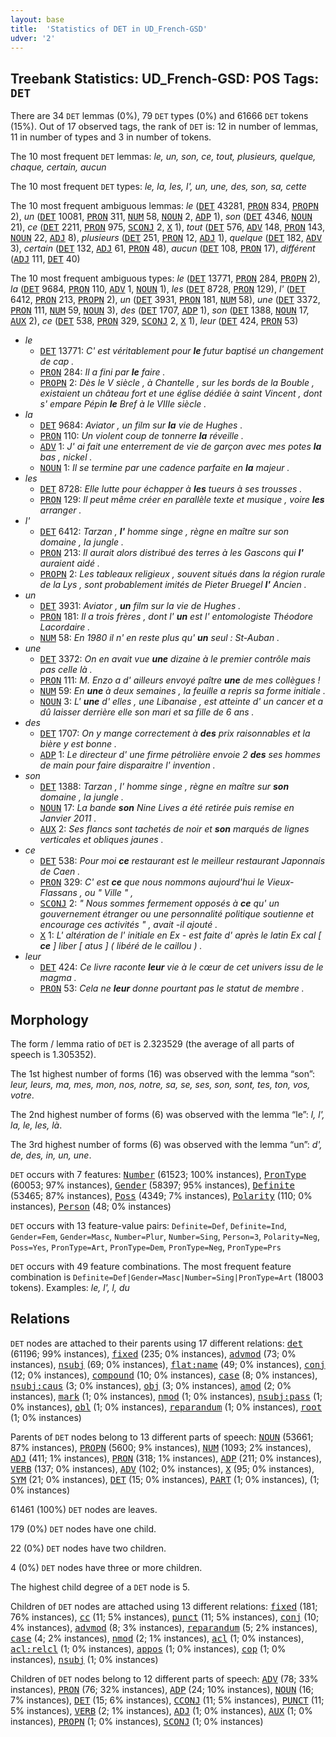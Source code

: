 ```yaml
---
layout: base
title:  'Statistics of DET in UD_French-GSD'
udver: '2'
---
```


## Treebank Statistics: UD_French-GSD: POS Tags: `DET`

There are 34 `DET` lemmas (0%), 79 `DET` types (0%) and 61666 `DET` tokens (15%).
Out of 17 observed tags, the rank of `DET` is: 12 in number of lemmas, 11 in number of types and 3 in number of tokens.

The 10 most frequent `DET` lemmas: <em>le, un, son, ce, tout, plusieurs, quelque, chaque, certain, aucun</em>

The 10 most frequent `DET` types:  <em>le, la, les, l', un, une, des, son, sa, cette</em>

The 10 most frequent ambiguous lemmas: <em>le</em> (<tt><a href="fr_gsd-pos-DET.html">DET</a></tt> 43281, <tt><a href="fr_gsd-pos-PRON.html">PRON</a></tt> 834, <tt><a href="fr_gsd-pos-PROPN.html">PROPN</a></tt> 2), <em>un</em> (<tt><a href="fr_gsd-pos-DET.html">DET</a></tt> 10081, <tt><a href="fr_gsd-pos-PRON.html">PRON</a></tt> 311, <tt><a href="fr_gsd-pos-NUM.html">NUM</a></tt> 58, <tt><a href="fr_gsd-pos-NOUN.html">NOUN</a></tt> 2, <tt><a href="fr_gsd-pos-ADP.html">ADP</a></tt> 1), <em>son</em> (<tt><a href="fr_gsd-pos-DET.html">DET</a></tt> 4346, <tt><a href="fr_gsd-pos-NOUN.html">NOUN</a></tt> 21), <em>ce</em> (<tt><a href="fr_gsd-pos-DET.html">DET</a></tt> 2211, <tt><a href="fr_gsd-pos-PRON.html">PRON</a></tt> 975, <tt><a href="fr_gsd-pos-SCONJ.html">SCONJ</a></tt> 2, <tt><a href="fr_gsd-pos-X.html">X</a></tt> 1), <em>tout</em> (<tt><a href="fr_gsd-pos-DET.html">DET</a></tt> 576, <tt><a href="fr_gsd-pos-ADV.html">ADV</a></tt> 148, <tt><a href="fr_gsd-pos-PRON.html">PRON</a></tt> 143, <tt><a href="fr_gsd-pos-NOUN.html">NOUN</a></tt> 22, <tt><a href="fr_gsd-pos-ADJ.html">ADJ</a></tt> 8), <em>plusieurs</em> (<tt><a href="fr_gsd-pos-DET.html">DET</a></tt> 251, <tt><a href="fr_gsd-pos-PRON.html">PRON</a></tt> 12, <tt><a href="fr_gsd-pos-ADJ.html">ADJ</a></tt> 1), <em>quelque</em> (<tt><a href="fr_gsd-pos-DET.html">DET</a></tt> 182, <tt><a href="fr_gsd-pos-ADV.html">ADV</a></tt> 3), <em>certain</em> (<tt><a href="fr_gsd-pos-DET.html">DET</a></tt> 132, <tt><a href="fr_gsd-pos-ADJ.html">ADJ</a></tt> 61, <tt><a href="fr_gsd-pos-PRON.html">PRON</a></tt> 48), <em>aucun</em> (<tt><a href="fr_gsd-pos-DET.html">DET</a></tt> 108, <tt><a href="fr_gsd-pos-PRON.html">PRON</a></tt> 17), <em>différent</em> (<tt><a href="fr_gsd-pos-ADJ.html">ADJ</a></tt> 111, <tt><a href="fr_gsd-pos-DET.html">DET</a></tt> 40)

The 10 most frequent ambiguous types:  <em>le</em> (<tt><a href="fr_gsd-pos-DET.html">DET</a></tt> 13771, <tt><a href="fr_gsd-pos-PRON.html">PRON</a></tt> 284, <tt><a href="fr_gsd-pos-PROPN.html">PROPN</a></tt> 2), <em>la</em> (<tt><a href="fr_gsd-pos-DET.html">DET</a></tt> 9684, <tt><a href="fr_gsd-pos-PRON.html">PRON</a></tt> 110, <tt><a href="fr_gsd-pos-ADV.html">ADV</a></tt> 1, <tt><a href="fr_gsd-pos-NOUN.html">NOUN</a></tt> 1), <em>les</em> (<tt><a href="fr_gsd-pos-DET.html">DET</a></tt> 8728, <tt><a href="fr_gsd-pos-PRON.html">PRON</a></tt> 129), <em>l'</em> (<tt><a href="fr_gsd-pos-DET.html">DET</a></tt> 6412, <tt><a href="fr_gsd-pos-PRON.html">PRON</a></tt> 213, <tt><a href="fr_gsd-pos-PROPN.html">PROPN</a></tt> 2), <em>un</em> (<tt><a href="fr_gsd-pos-DET.html">DET</a></tt> 3931, <tt><a href="fr_gsd-pos-PRON.html">PRON</a></tt> 181, <tt><a href="fr_gsd-pos-NUM.html">NUM</a></tt> 58), <em>une</em> (<tt><a href="fr_gsd-pos-DET.html">DET</a></tt> 3372, <tt><a href="fr_gsd-pos-PRON.html">PRON</a></tt> 111, <tt><a href="fr_gsd-pos-NUM.html">NUM</a></tt> 59, <tt><a href="fr_gsd-pos-NOUN.html">NOUN</a></tt> 3), <em>des</em> (<tt><a href="fr_gsd-pos-DET.html">DET</a></tt> 1707, <tt><a href="fr_gsd-pos-ADP.html">ADP</a></tt> 1), <em>son</em> (<tt><a href="fr_gsd-pos-DET.html">DET</a></tt> 1388, <tt><a href="fr_gsd-pos-NOUN.html">NOUN</a></tt> 17, <tt><a href="fr_gsd-pos-AUX.html">AUX</a></tt> 2), <em>ce</em> (<tt><a href="fr_gsd-pos-DET.html">DET</a></tt> 538, <tt><a href="fr_gsd-pos-PRON.html">PRON</a></tt> 329, <tt><a href="fr_gsd-pos-SCONJ.html">SCONJ</a></tt> 2, <tt><a href="fr_gsd-pos-X.html">X</a></tt> 1), <em>leur</em> (<tt><a href="fr_gsd-pos-DET.html">DET</a></tt> 424, <tt><a href="fr_gsd-pos-PRON.html">PRON</a></tt> 53)


* <em>le</em>
  * <tt><a href="fr_gsd-pos-DET.html">DET</a></tt> 13771: <em>C' est véritablement pour <b>le</b> futur baptisé un changement de cap .</em>
  * <tt><a href="fr_gsd-pos-PRON.html">PRON</a></tt> 284: <em>Il a fini par <b>le</b> faire .</em>
  * <tt><a href="fr_gsd-pos-PROPN.html">PROPN</a></tt> 2: <em>Dès le V siècle , à Chantelle , sur les bords de la Bouble , existaient un château fort et une église dédiée à saint Vincent , dont s' empare Pépin <b>le</b> Bref à le VIIIe siècle .</em>
* <em>la</em>
  * <tt><a href="fr_gsd-pos-DET.html">DET</a></tt> 9684: <em>Aviator , un film sur <b>la</b> vie de Hughes .</em>
  * <tt><a href="fr_gsd-pos-PRON.html">PRON</a></tt> 110: <em>Un violent coup de tonnerre <b>la</b> réveille .</em>
  * <tt><a href="fr_gsd-pos-ADV.html">ADV</a></tt> 1: <em>J' ai fait une enterrement de vie de garçon avec mes potes <b>la</b> bas , nickel .</em>
  * <tt><a href="fr_gsd-pos-NOUN.html">NOUN</a></tt> 1: <em>Il se termine par une cadence parfaite en <b>la</b> majeur .</em>
* <em>les</em>
  * <tt><a href="fr_gsd-pos-DET.html">DET</a></tt> 8728: <em>Elle lutte pour échapper à <b>les</b> tueurs à ses trousses .</em>
  * <tt><a href="fr_gsd-pos-PRON.html">PRON</a></tt> 129: <em>Il peut même créer en parallèle texte et musique , voire <b>les</b> arranger .</em>
* <em>l'</em>
  * <tt><a href="fr_gsd-pos-DET.html">DET</a></tt> 6412: <em>Tarzan , <b>l'</b> homme singe , règne en maître sur son domaine , la jungle .</em>
  * <tt><a href="fr_gsd-pos-PRON.html">PRON</a></tt> 213: <em>Il aurait alors distribué des terres à les Gascons qui <b>l'</b> auraient aidé .</em>
  * <tt><a href="fr_gsd-pos-PROPN.html">PROPN</a></tt> 2: <em>Les tableaux religieux , souvent situés dans la région rurale de la Lys , sont probablement imités de Pieter Bruegel <b>l'</b> Ancien .</em>
* <em>un</em>
  * <tt><a href="fr_gsd-pos-DET.html">DET</a></tt> 3931: <em>Aviator , <b>un</b> film sur la vie de Hughes .</em>
  * <tt><a href="fr_gsd-pos-PRON.html">PRON</a></tt> 181: <em>Il a trois frères , dont l' <b>un</b> est l' entomologiste Théodore Lacordaire .</em>
  * <tt><a href="fr_gsd-pos-NUM.html">NUM</a></tt> 58: <em>En 1980 il n' en reste plus qu' <b>un</b> seul : St-Auban .</em>
* <em>une</em>
  * <tt><a href="fr_gsd-pos-DET.html">DET</a></tt> 3372: <em>On en avait vue <b>une</b> dizaine à le premier contrôle mais pas celle là .</em>
  * <tt><a href="fr_gsd-pos-PRON.html">PRON</a></tt> 111: <em>M. Enzo a d' ailleurs envoyé paître <b>une</b> de mes collègues !</em>
  * <tt><a href="fr_gsd-pos-NUM.html">NUM</a></tt> 59: <em>En <b>une</b> à deux semaines , la feuille a repris sa forme initiale .</em>
  * <tt><a href="fr_gsd-pos-NOUN.html">NOUN</a></tt> 3: <em>L' <b>une</b> d' elles , une Libanaise , est atteinte d' un cancer et a dû laisser derrière elle son mari et sa fille de 6 ans .</em>
* <em>des</em>
  * <tt><a href="fr_gsd-pos-DET.html">DET</a></tt> 1707: <em>On y mange correctement à <b>des</b> prix raisonnables et la bière y est bonne .</em>
  * <tt><a href="fr_gsd-pos-ADP.html">ADP</a></tt> 1: <em>Le directeur d' une firme pétrolière envoie 2 <b>des</b> ses hommes de main pour faire disparaitre l' invention .</em>
* <em>son</em>
  * <tt><a href="fr_gsd-pos-DET.html">DET</a></tt> 1388: <em>Tarzan , l' homme singe , règne en maître sur <b>son</b> domaine , la jungle .</em>
  * <tt><a href="fr_gsd-pos-NOUN.html">NOUN</a></tt> 17: <em>La bande <b>son</b> Nine Lives a été retirée puis remise en Janvier 2011 .</em>
  * <tt><a href="fr_gsd-pos-AUX.html">AUX</a></tt> 2: <em>Ses flancs sont tachetés de noir et <b>son</b> marqués de lignes verticales et obliques jaunes .</em>
* <em>ce</em>
  * <tt><a href="fr_gsd-pos-DET.html">DET</a></tt> 538: <em>Pour moi <b>ce</b> restaurant est le meilleur restaurant Japonnais de Caen .</em>
  * <tt><a href="fr_gsd-pos-PRON.html">PRON</a></tt> 329: <em>C' est <b>ce</b> que nous nommons aujourd'hui le Vieux-Flassans , ou " Ville " ,</em>
  * <tt><a href="fr_gsd-pos-SCONJ.html">SCONJ</a></tt> 2: <em>" Nous sommes fermement opposés à <b>ce</b> qu' un gouvernement étranger ou une personnalité politique soutienne et encourage ces activités " , avait -il ajouté .</em>
  * <tt><a href="fr_gsd-pos-X.html">X</a></tt> 1: <em>L' altération de l' initiale en Ex - est faite d' après le latin Ex cal [ <b>ce</b> ] liber [ atus ] ( libéré de le caillou ) .</em>
* <em>leur</em>
  * <tt><a href="fr_gsd-pos-DET.html">DET</a></tt> 424: <em>Ce livre raconte <b>leur</b> vie à le cœur de cet univers issu de le magma .</em>
  * <tt><a href="fr_gsd-pos-PRON.html">PRON</a></tt> 53: <em>Cela ne <b>leur</b> donne pourtant pas le statut de membre .</em>

## Morphology

The form / lemma ratio of `DET` is 2.323529 (the average of all parts of speech is 1.305352).

The 1st highest number of forms (16) was observed with the lemma “son”: <em>leur, leurs, ma, mes, mon, nos, notre, sa, se, ses, son, sont, tes, ton, vos, votre</em>.

The 2nd highest number of forms (6) was observed with the lemma “le”: <em>l, l', la, le, les, là</em>.

The 3rd highest number of forms (6) was observed with the lemma “un”: <em>d', de, des, in, un, une</em>.

`DET` occurs with 7 features: <tt><a href="fr_gsd-feat-Number.html">Number</a></tt> (61523; 100% instances), <tt><a href="fr_gsd-feat-PronType.html">PronType</a></tt> (60053; 97% instances), <tt><a href="fr_gsd-feat-Gender.html">Gender</a></tt> (58397; 95% instances), <tt><a href="fr_gsd-feat-Definite.html">Definite</a></tt> (53465; 87% instances), <tt><a href="fr_gsd-feat-Poss.html">Poss</a></tt> (4349; 7% instances), <tt><a href="fr_gsd-feat-Polarity.html">Polarity</a></tt> (110; 0% instances), <tt><a href="fr_gsd-feat-Person.html">Person</a></tt> (48; 0% instances)

`DET` occurs with 13 feature-value pairs: `Definite=Def`, `Definite=Ind`, `Gender=Fem`, `Gender=Masc`, `Number=Plur`, `Number=Sing`, `Person=3`, `Polarity=Neg`, `Poss=Yes`, `PronType=Art`, `PronType=Dem`, `PronType=Neg`, `PronType=Prs`

`DET` occurs with 49 feature combinations.
The most frequent feature combination is `Definite=Def|Gender=Masc|Number=Sing|PronType=Art` (18003 tokens).
Examples: <em>le, l', l, du</em>


## Relations

`DET` nodes are attached to their parents using 17 different relations: <tt><a href="fr_gsd-dep-det.html">det</a></tt> (61196; 99% instances), <tt><a href="fr_gsd-dep-fixed.html">fixed</a></tt> (235; 0% instances), <tt><a href="fr_gsd-dep-advmod.html">advmod</a></tt> (73; 0% instances), <tt><a href="fr_gsd-dep-nsubj.html">nsubj</a></tt> (69; 0% instances), <tt><a href="fr_gsd-dep-flat-name.html">flat:name</a></tt> (49; 0% instances), <tt><a href="fr_gsd-dep-conj.html">conj</a></tt> (12; 0% instances), <tt><a href="fr_gsd-dep-compound.html">compound</a></tt> (10; 0% instances), <tt><a href="fr_gsd-dep-case.html">case</a></tt> (8; 0% instances), <tt><a href="fr_gsd-dep-nsubj-caus.html">nsubj:caus</a></tt> (3; 0% instances), <tt><a href="fr_gsd-dep-obj.html">obj</a></tt> (3; 0% instances), <tt><a href="fr_gsd-dep-amod.html">amod</a></tt> (2; 0% instances), <tt><a href="fr_gsd-dep-mark.html">mark</a></tt> (1; 0% instances), <tt><a href="fr_gsd-dep-nmod.html">nmod</a></tt> (1; 0% instances), <tt><a href="fr_gsd-dep-nsubj-pass.html">nsubj:pass</a></tt> (1; 0% instances), <tt><a href="fr_gsd-dep-obl.html">obl</a></tt> (1; 0% instances), <tt><a href="fr_gsd-dep-reparandum.html">reparandum</a></tt> (1; 0% instances), <tt><a href="fr_gsd-dep-root.html">root</a></tt> (1; 0% instances)

Parents of `DET` nodes belong to 13 different parts of speech: <tt><a href="fr_gsd-pos-NOUN.html">NOUN</a></tt> (53661; 87% instances), <tt><a href="fr_gsd-pos-PROPN.html">PROPN</a></tt> (5600; 9% instances), <tt><a href="fr_gsd-pos-NUM.html">NUM</a></tt> (1093; 2% instances), <tt><a href="fr_gsd-pos-ADJ.html">ADJ</a></tt> (411; 1% instances), <tt><a href="fr_gsd-pos-PRON.html">PRON</a></tt> (318; 1% instances), <tt><a href="fr_gsd-pos-ADP.html">ADP</a></tt> (211; 0% instances), <tt><a href="fr_gsd-pos-VERB.html">VERB</a></tt> (137; 0% instances), <tt><a href="fr_gsd-pos-ADV.html">ADV</a></tt> (102; 0% instances), <tt><a href="fr_gsd-pos-X.html">X</a></tt> (95; 0% instances), <tt><a href="fr_gsd-pos-SYM.html">SYM</a></tt> (21; 0% instances), <tt><a href="fr_gsd-pos-DET.html">DET</a></tt> (15; 0% instances), <tt><a href="fr_gsd-pos-PART.html">PART</a></tt> (1; 0% instances),  (1; 0% instances)

61461 (100%) `DET` nodes are leaves.

179 (0%) `DET` nodes have one child.

22 (0%) `DET` nodes have two children.

4 (0%) `DET` nodes have three or more children.

The highest child degree of a `DET` node is 5.

Children of `DET` nodes are attached using 13 different relations: <tt><a href="fr_gsd-dep-fixed.html">fixed</a></tt> (181; 76% instances), <tt><a href="fr_gsd-dep-cc.html">cc</a></tt> (11; 5% instances), <tt><a href="fr_gsd-dep-punct.html">punct</a></tt> (11; 5% instances), <tt><a href="fr_gsd-dep-conj.html">conj</a></tt> (10; 4% instances), <tt><a href="fr_gsd-dep-advmod.html">advmod</a></tt> (8; 3% instances), <tt><a href="fr_gsd-dep-reparandum.html">reparandum</a></tt> (5; 2% instances), <tt><a href="fr_gsd-dep-case.html">case</a></tt> (4; 2% instances), <tt><a href="fr_gsd-dep-nmod.html">nmod</a></tt> (2; 1% instances), <tt><a href="fr_gsd-dep-acl.html">acl</a></tt> (1; 0% instances), <tt><a href="fr_gsd-dep-acl-relcl.html">acl:relcl</a></tt> (1; 0% instances), <tt><a href="fr_gsd-dep-appos.html">appos</a></tt> (1; 0% instances), <tt><a href="fr_gsd-dep-cop.html">cop</a></tt> (1; 0% instances), <tt><a href="fr_gsd-dep-nsubj.html">nsubj</a></tt> (1; 0% instances)

Children of `DET` nodes belong to 12 different parts of speech: <tt><a href="fr_gsd-pos-ADV.html">ADV</a></tt> (78; 33% instances), <tt><a href="fr_gsd-pos-PRON.html">PRON</a></tt> (76; 32% instances), <tt><a href="fr_gsd-pos-ADP.html">ADP</a></tt> (24; 10% instances), <tt><a href="fr_gsd-pos-NOUN.html">NOUN</a></tt> (16; 7% instances), <tt><a href="fr_gsd-pos-DET.html">DET</a></tt> (15; 6% instances), <tt><a href="fr_gsd-pos-CCONJ.html">CCONJ</a></tt> (11; 5% instances), <tt><a href="fr_gsd-pos-PUNCT.html">PUNCT</a></tt> (11; 5% instances), <tt><a href="fr_gsd-pos-VERB.html">VERB</a></tt> (2; 1% instances), <tt><a href="fr_gsd-pos-ADJ.html">ADJ</a></tt> (1; 0% instances), <tt><a href="fr_gsd-pos-AUX.html">AUX</a></tt> (1; 0% instances), <tt><a href="fr_gsd-pos-PROPN.html">PROPN</a></tt> (1; 0% instances), <tt><a href="fr_gsd-pos-SCONJ.html">SCONJ</a></tt> (1; 0% instances)

